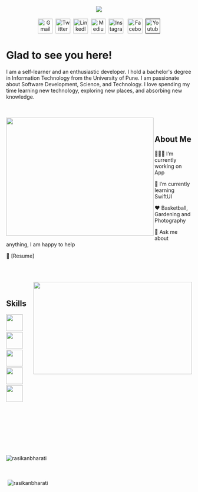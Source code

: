 <h2><div align="center" ><img  src="https://github.com/rasikanbharati/myimages/blob/main/hello.jpg"></div></h2>

<div align="center">
  <p>
    <a href="mailto:im.rasikanbharati6@gmail.com"><img src="https://github.com/rasikanbharati/myimages/blob/main/gmail.png"  height="40px" width="40px" alt="Gmail"></a>&nbsp;
    <a href="https://twitter.com/rasikanbharati6"><img src="https://github.com/rasikanbharati/myimages/blob/main/twitter.png" height="40px" width="40px"                  alt="Twitter"></a>&nbsp;
    <a href="https://www.linkedin.com/in/rasikabharati21/"><img src="https://github.com/rasikanbharati/myimages/blob/main/linkedin.png" height="40px" width="40px"                  alt="LinkedIn"></a>&nbsp;
     <a href="https://medium.com/@rasikanbharati6"><img src="https://github.com/rasikanbharati/myimages/blob/main/medium.png" height="40px" width="40px"                    alt="Medium"></a>&nbsp;
    <a href="https://www.instagram.com/_rasikabharati_/"><img src="https://github.com/rasikanbharati/myimages/blob/main/insta.png" height="40px" width="40px"                  alt="Instagram"></a> &nbsp;   
    <a href="https://www.facebook.com/rasikanbharati/"><img src="https://github.com/rasikanbharati/myimages/blob/main/facebook.png" height="40px" width="40px"                  alt="Facebook"></a>&nbsp;
   <a href=""><img src="https://github.com/rasikanbharati/myimages/blob/main/youtube.png" height="40px" width="40px"                  alt="Youtube"></a>
   </p>
 </div>
 <h1>Glad to see you here! </h1>

I am a self-learner and an enthusiastic developer. I hold a bachelor's degree in Information Technology from the University of Pune. I am passionate about Software Development, Science, and Technology. I love spending my time learning new technology, exploring new places, and absorbing new knowledge.


 
 <div><br><br>
<img width=400px height=320px align="left" src="https://media.giphy.com/media/PmAjqmm4beKervYzFr/giphy.gif"/>	
<div>
  <br>

  <p>
   <h2>About Me</h2>
  </p>  
  <p style="font-family:Arial;" align="right">    
    <p>👨🏻‍💻 I’m currently working on App</p>
    <p>🚀 I’m currently learning SwiftUI</p>
    <p>❤️ Basketball, Gardening and Photography</p>
    <p>💬 Ask me about anything, I am happy to help </p>
    <p>📝 [Resume]</p>
  </p>
 </div>
 </div> 
 
 <br><br>
 
 <div>
<img width=430px height=250px align="right" src="https://cdn.dribbble.com/users/2646423/screenshots/5507196/computer.gif"/>	
</div>
  <br>
  
  <p align="right">
    <p>
   <h2>Skills</h2>
  </p> 
  <p align="left">
    <a><img height="45px" width="45px"src="https://github.com/rasikanbharati/myimages/blob/main/c%2B%2B.png" /></a> &nbsp;&nbsp;&nbsp;
    <a><img height="45px" width="45px"src="https://github.com/rasikanbharati/myimages/blob/main/python.png" /></a> &nbsp;&nbsp;&nbsp;
    <a><img height="45px" width="45px" src="https://github.com/rasikanbharati/myimages/blob/main/swift.png" /></a> &nbsp;&nbsp;&nbsp;
    <a><img height="45px" width="45px" src="https://github.com/rasikanbharati/myimages/blob/main/c.png" /></a> &nbsp;&nbsp;&nbsp;
    <a><img height="45px" width="45px" src="https://github.com/rasikanbharati/myimages/blob/main/java.png" /></a><br><br>  
  </p>
  </p>
 </div>
 </div> 
 
 <br><br><br>
 <!--<h3 align="left">Languages and Tools:</h3>
<p align="left"> <a href="https://www.cprogramming.com/" target="_blank"> <img src="https://devicons.github.io/devicon/devicon.git/icons/c/c-original.svg" alt="c" width="40" height="40"/> </a> <a href="https://www.w3schools.com/cpp/" target="_blank"> <img src="https://devicons.github.io/devicon/devicon.git/icons/cplusplus/cplusplus-original.svg" alt="cplusplus" width="40" height="40"/> </a> <a href="https://www.w3schools.com/css/" target="_blank"> <img src="https://devicons.github.io/devicon/devicon.git/icons/css3/css3-original-wordmark.svg" alt="css3" width="40" height="40"/> </a> <a href="https://www.figma.com/" target="_blank"> <img src="https://www.vectorlogo.zone/logos/figma/figma-icon.svg" alt="figma" width="40" height="40"/> </a> <a href="https://flutter.dev" target="_blank"> <img src="https://www.vectorlogo.zone/logos/flutterio/flutterio-icon.svg" alt="flutter" width="40" height="40"/> </a> <a href="https://git-scm.com/" target="_blank"> <img src="https://www.vectorlogo.zone/logos/git-scm/git-scm-icon.svg" alt="git" width="40" height="40"/> </a> <a href="https://www.w3.org/html/" target="_blank"> <img src="https://devicons.github.io/devicon/devicon.git/icons/html5/html5-original-wordmark.svg" alt="html5" width="40" height="40"/> </a> <a href="https://www.linux.org/" target="_blank"> <img src="https://devicons.github.io/devicon/devicon.git/icons/linux/linux-original.svg" alt="linux" width="40" height="40"/> </a> <a href="https://www.photoshop.com/en" target="_blank"> <img src="https://devicons.github.io/devicon/devicon.git/icons/photoshop/photoshop-plain.svg" alt="photoshop" width="40" height="40"/> </a> <a href="https://www.python.org" target="_blank"> <img src="https://devicons.github.io/devicon/devicon.git/icons/python/python-original.svg" alt="python" width="40" height="40"/> </a> </p>
--><br><br>
<p><img align="left" src="https://github-readme-stats.vercel.app/api/top-langs?username=rasikanbharati&show_icons=true&locale=en&layout=compact" alt="rasikanbharati" /></p>
<br><br><br>
<p>&nbsp;<img align="center" src="https://github-readme-stats.vercel.app/api?username=rasikanbharati&show_icons=true&locale=en" alt="rasikanbharati" /></p>
